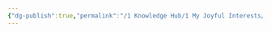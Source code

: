 ```yaml
---
{"dg-publish":true,"permalink":"/1 Knowledge Hub/1 My Joyful Interests/People/Others/Ravi Teja/","noteIcon":""}
---
```



